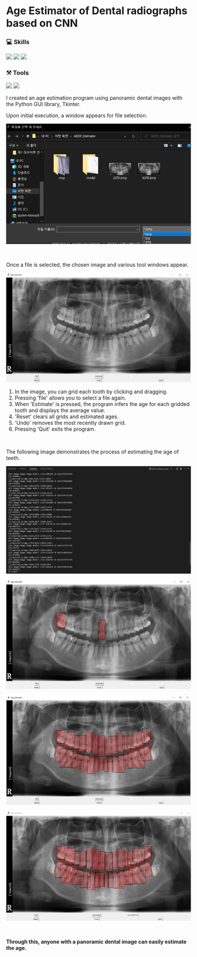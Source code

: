 # Age Estimator of Dental radiographs based on CNN
### 💻 Skills
<span>
<img src="https://img.shields.io/badge/Python-3776AB?style=flat-square&logo=python&logoColor=white"/>
<img src="https://img.shields.io/badge/Tensorflow-FF6F00?style=flat-square&logo=Tensorflow&logoColor=white"/>
<img src="https://img.shields.io/badge/Opencv-5C3EE8?style=flat-square&logo=opencv&logoColor=white"/>
</span>

### ⚒️ Tools
<span>
<img src="https://img.shields.io/badge/VScode-007ACC?style=flat-square&logo=visualstudiocode&logoColor=white"/>  
<img src="https://img.shields.io/badge/Anaconda-44A833?style=flat-square&logo=Anaconda&logoColor=white"/>
</span>

</br>

I created an age estimation program using panoramic dental images with the Python GUI library, Tkinter.

Upon initial execution, a window appears for file selection. 

![Untitled](./README/Untitled%2029.png)

</br>

Once a file is selected, the chosen image and various tool windows appear.

![Untitled](./README/Untitled%2030.png)

1. In the image, you can grid each tooth by clicking and dragging.
2. Pressing 'file' allows you to select a file again.
3. When 'Estimate' is pressed, the program infers the age for each gridded tooth and displays the average value.
4. 'Reset' clears all grids and estimated ages.
5. 'Undo' removes the most recently drawn grid.
6. Pressing 'Quit' exits the program.
   
</br>

The following image demonstrates the process of estimating the age of teeth.
    
![Untitled](./README/Untitled%2031.png)
    

![Untitled](./README/Untitled%2032.png)

![Untitled](./README/Untitled%2033.png)

![Untitled](./README/Untitled%2034.png)

</br>

**Through this, anyone with a panoramic dental image can easily estimate the age.**





